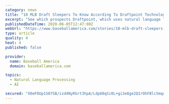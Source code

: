```yaml
---
category: news
title: "10 MLB Draft Sleepers To Know According To Draftpoint Technology"
excerpt: "See which prospects Draftpoint, which uses natural language learning software to identify comps from prior drafts, identified as intriguing players to know."
publishedDateTime: 2020-06-05T12:47:00Z
webUrl: "https://www.baseballamerica.com/stories/10-mlb-draft-sleepers-to-know-according-to-draftpoint-technology/"
type: article
quality: 4
heat: 4
published: false

provider:
  name: Baseball America
  domain: baseballamerica.com

topics:
  - Natural Language Processing
  - AI

secured: "X0eFOUp1S07SB/izd4NyRGrt3hpA/Ldp60qSi0L+gi3e8ge2Q1rOhFBlc5mqo0GCvU771HaWfVSlanVpvpDUDiR/PoKmXszhSJSgSCTUeFR8iJCFZfRPu7T3LpxvSqrSXadZchbUAv0pgh65+QFudRzMzM2CO1VD1k7pE6kaglBv9H2/xC/lMxBaMYwuEUKvOJjlY96T5jdGrkM+UBB3l2WlZbTvDeQoUCYGDxDQjCQPRFsj9I84md8VkULDkplbSA/1wEK2DxpdqDfmYWomZgH5sEVhqzRJmDcWrU8fuq+FatdXMrYmjZ6RiUiYh/wxMxWcIUYf4EEpgii+OFVJ9JNogKqaAGSGGn+F/ghAqCh3NqksQqxgIqsnO9kGeqqO/qfOFMuFAPQ9b6x2tRBERSWUAtqyvBtusvGu/p1g2p/2dvg+sdzvuJ69uLkL156Mn65+qKIX329b89qlR5GdADRmzP/ZmOE93neaGcvWf3c=;RPl8hIPkaacnv5DhOPIrPg=="
---
```


